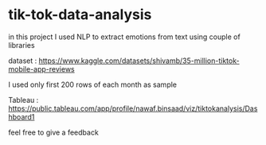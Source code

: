 # tik-tok-data-analysis
in this project I used NLP to extract emotions from text using couple of libraries 

dataset : https://www.kaggle.com/datasets/shivamb/35-million-tiktok-mobile-app-reviews

I used only first 200 rows of each month as sample

Tableau : https://public.tableau.com/app/profile/nawaf.binsaad/viz/tiktokanalysis/Dashboard1

feel free to give a feedback
